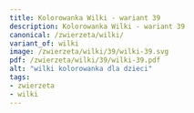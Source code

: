```yaml
---
title: Kolorowanka Wilki - wariant 39
description: Kolorowanka Wilki - wariant 39
canonical: /zwierzeta/wilki/
variant_of: wilki
image: /zwierzeta/wilki/39/wilki-39.svg
pdf: /zwierzeta/wilki/39/wilki-39.pdf
alt: "wilki kolorowanka dla dzieci"
tags:
- zwierzeta
- wilki
---
```

